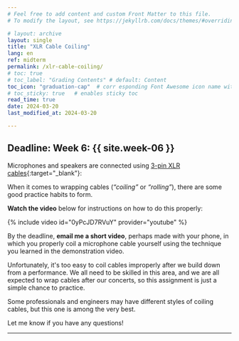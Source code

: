```yaml
---
# Feel free to add content and custom Front Matter to this file.
# To modify the layout, see https://jekyllrb.com/docs/themes/#overriding-theme-defaults

# layout: archive   
layout: single   
title: "XLR Cable Coiling"   
lang: en   
ref: midterm    
permalink: /xlr-cable-coiling/   
# toc: true  
# toc_label: "Grading Contents" # default: Content
toc_icon: "graduation-cap"  # corr esponding Font Awesome icon name without the "fa" prefix
# toc_sticky: true   # enables sticky toc  
read_time: true  
date: 2024-03-20    
last_modified_at: 2024-03-20   

---
```


## Deadline: Week 6: {{ site.week-06 }}  

Microphones and speakers are connected using [3-pin XLR cables](https://www.google.com/search?q=xlr+cable&sca_esv=571840155&tbm=isch&sxsrf=AM9HkKl7SE-2oID6ZJbkkx17KCT-LoPdMQ:1696851973303&source=lnms&sa=X&ved=0ahUKEwjd6OqY8uiBAxWbQ_EDHbo7CQUQ0pQJCKIJ&biw=1569&bih=939&dpr=2.2){:target="_blank"}:   

When it comes to wrapping cables (_“coiling”_ or _“rolling”_), there are some good practice habits to form.  

**Watch the video** below for instructions on how to do this properly:  

{% include video id="0yPcJD7RVuY" provider="youtube" %}

By the deadline, **email me a short video**, perhaps made with your phone, in which you properly coil a microphone cable yourself using the technique you learned in the demonstration video.  

Unfortunately, it's too easy to coil cables improperly after we build down from a performance. We all need to be skilled in this area, and we are all expected to wrap cables after our concerts, so this assignment is just a simple chance to practice.   

Some professionals and engineers may have different styles of coiling cables, but this one is among the very best.    

Let me know if you have any questions!  

* * *    
